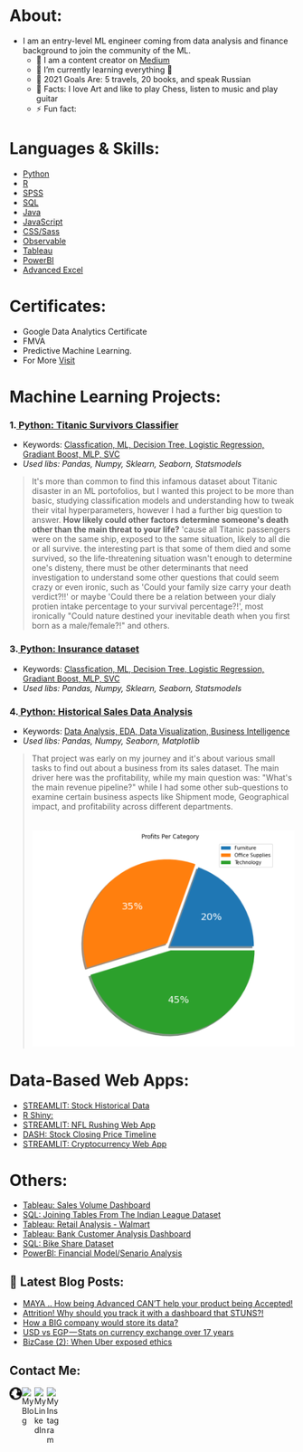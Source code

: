 # About:

- I am an entry-level ML engineer coming from data analysis and finance background to join the community of the ML.
  - 🔭 I am a content creator on [Medium][Medium]
  - 🌱 I’m currently learning everything 🤣
  - 🥅 2021 Goals Are: 5 travels, 20 books, and speak Russian
  - 👯 Facts: I love Art and like to play Chess, listen to music and play guitar
  - ⚡ Fun fact: 

# Languages & Skills:
- [Python](https://github.com/taricov?tab=repositories)         
- [R]()
- [SPSS]()
- [SQL](https://www.kaggle.com/taricov/sql-snippets-bike-share-dataset)
- [Java](https://github.com/taricov?tab=repositories)
- [JavaScript](https://github.com/taricov?tab=repositories)
- [CSS/Sass](https://codepen.io/taricov/pens/public?cursor=ZD0xJm89MCZwPTEmdj01MDM4MDQ5Mg==)
- [Observable]()
- [Tableau](https://medium.com/geekculture/attrition-why-should-you-track-it-with-a-dashboard-that-stuns-2e50663f0e21?source=user_profile---------1----------------------------)
- [PowerBI](https://app.powerbi.com/groups/me/reports/cc818e03-c473-4d97-994c-be7c8ac778a6?ctid=0b6fac1e-c1ac-4214-bd79-eb9321e7de42&pbi_source=linkShare)
- [Advanced Excel]()
  
 
# Certificates:
- Google Data Analytics Certificate
- FMVA
- Predictive Machine Learning.
- For More [Visit](https://www.linkedin.com/in/taricov/)

# Machine Learning Projects:

### 1.[ Python: Titanic Survivors Classifier](https://github.com/taricov/titanic_survivors_classificier)
   - Keywords: [Classfication, ML, Decision Tree, Logistic Regression, Gradiant Boost, MLP, SVC]()
   - *Used libs: Pandas, Numpy, Sklearn, Seaborn, Statsmodels*

> It's more than common to find this infamous dataset about Titanic disaster in an ML portofolios, but I wanted this project to be more than basic, studying classification models and understanding how to tweak their vital hyperparameters, however I had a further big question to answer. **How likely could other factors determine someone's death other than the main threat to your life?** 'cause all Titanic passengers were on the same ship, exposed to the same situation, likely to all die or all survive. the interesting part is that some of them died and some survived, so the life-threatening situation wasn't enough to determine one's disteny, there must be other determinants that need investigation to understand some other questions that could seem crazy or even ironic, such as 'Could your family size carry your death verdict?!!' or maybe 'Could there be a relation between your dialy protien intake percentage to your survival percentage?!', most ironically "Could nature destined your inevitable death when you first born as a male/female?!" and others.

### 3.[ Python: Insurance dataset](https://github.com/taricov/titanic_survivors_classificier)
   - Keywords: [Classfication, ML, Decision Tree, Logistic Regression, Gradiant Boost, MLP, SVC]()
   - *Used libs: Pandas, Numpy, Sklearn, Seaborn, Statsmodels*

### 4.[ Python: Historical Sales Data Analysis](https://www.kaggle.com/taricov/python-sales-sheet-analysis)
   - Keywords: [Data Analysis, EDA, Data Visualization, Business Intelligence]()
   - *Used libs: Pandas, Numpy, Seaborn, Matplotlib*

> That project was early on my journey and it's about various small tasks to find out about a business from its sales dataset. The main driver here was the profitability, while my main question was: "What's the main revenue pipeline?" while I had some other sub-questions to examine certain business aspects like Shipment mode, Geographical impact, and profitability across different departments. <br/><br/><br/>
![A Pie Chart!](./imgs/pie.png)

# Data-Based Web Apps:

- [ STREAMLIT: Stock Historical Data](https://github.com/taricov/Stock_Web_App)<br/>
- [ R Shiny: ]()<br/>
- [ STREAMLIT: NFL Rushing Web App](https://github.com/taricov/NFL_web-app)<br/>
- [ DASH: Stock Closing Price Timeline](https://github.com/taricov/DASH_Interactive_Stocks_Web_App)<br/>
- [ STREAMLIT: Cryptocurrency Web App](https://github.com/taricov/Cryptocurrency_App)<br/>

# Others:

- [ Tableau: Sales Volume Dashboard](https://github.com/taricov/Tableau_Sales_Dashboard)<br/>
- [ SQL: Joining Tables From The Indian League Dataset](https://www.kaggle.com/taricov/sql-snippets-tabular-data-joining-value-mapping)<br/>
- [ Tableau: Retail Analysis - Walmart](https://github.com/taricov/Tableau_Retail_Analysis_Dashboard)<br/>
- [ Tableau: Bank Customer Analysis Dashboard](https://github.com/taricov/Tableau_Bank_Customer_Analysis_dashboard)<br/>
- [ SQL: Bike Share Dataset](https://www.kaggle.com/taricov/sql-snippets-bike-share-dataset)<br/>
- [ PowerBI: Financial Model/Senario Analysis](https://app.powerbi.com/groups/me/reports/cc818e03-c473-4d97-994c-be7c8ac778a6?ctid=0b6fac1e-c1ac-4214-bd79-eb9321e7de42&pbi_source=linkShare)<br/>

## 📕 Latest Blog Posts:

<!-- BLOG-POST-LIST:START -->
- [MAYA .. How being Advanced CAN’T help your product being Accepted!](https://medium.com/geekculture/maya-how-being-advanced-cant-help-your-product-being-accepted-8bcc7ad97da2?source=rss-35f5c1b349a7------2)
- [Attrition! Why should you track it with a dashboard that STUNS?!](https://medium.com/geekculture/attrition-why-should-you-track-it-with-a-dashboard-that-stuns-2e50663f0e21?source=rss-35f5c1b349a7------2)
- [How a BIG company would store its data?](https://medium.com/geekculture/how-a-big-company-would-store-its-data-3cca5009562e?source=rss-35f5c1b349a7------2)
- [USD vs EGP — Stats on currency exchange over 17 years](https://taric-ov.medium.com/usd-vs-egp-stats-on-currency-exchange-over-17-years-5dd10517961d?source=rss-35f5c1b349a7------2)
- [BizCase (2): When Uber exposed ethics](https://taric-ov.medium.com/bizcase-2-when-uber-exposed-ethics-b075dcdb7922?source=rss-35f5c1b349a7------2)
<!-- BLOG-POST-LIST:END -->


## Contact Me:

[<img align="left" alt="My Website" width="22px" src="https://raw.githubusercontent.com/iconic/open-iconic/master/svg/globe.svg" />][website]
[<img align="left" alt="My Blog" width="22px" src="https://cdn.jsdelivr.net/npm/simple-icons@3.13.0/icons/medium.svg" />][Medium]
[<img align="left" alt="My LinkedIn" width="22px" src="https://cdn.jsdelivr.net/npm/simple-icons@v3/icons/linkedin.svg" />][linkedin]
[<img align="left" alt="My Instagram" width="22px" src="https://cdn.jsdelivr.net/npm/simple-icons@v3/icons/instagram.svg" />][instagram]


[website]: https://myweb.com
[Medium]: https://taric-ov.medium.com/
[instagram]: https://www.instagram.com/taric.ov/
[linkedin]: https://www.linkedin.com/in/taricov/
